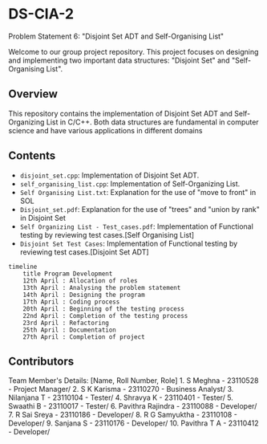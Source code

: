 # DS-CIA-2
Problem Statement 6: "Disjoint Set ADT and Self-Organising List"

Welcome to our group project repository. This project focuses on designing and implementing two important data structures: "Disjoint Set" and "Self-Organising List".

## Overview
This repository contains the implementation of Disjoint Set ADT and Self-Organizing List in C/C++. Both data structures are fundamental in computer science and have various applications in different domains

## Contents

- `disjoint_set.cpp`: Implementation of Disjoint Set ADT.
- `self_organising_list.cpp`: Implementation of Self-Organizing List.
- `Self Organising List.txt`: Explanation for the use of "move to front" in SOL
- `Disjoint_set.pdf`: Explanation for the use of "trees" and "union by rank" in Disjoint Set
- `Self Organizing List - Test_cases.pdf`: Implementation of Functional testing by reviewing test cases.[Self Organising List]
- `Disjoint Set Test Cases`: Implementation of Functional testing by reviewing test cases.[Disjoint Set ADT]
  
```mermaid
timeline
    title Program Development
    12th April : Allocation of roles
    13th April : Analysing the problem statement
    14th April : Designing the program
    17th April : Coding process
    20th April : Beginning of the testing process
    22nd April : Completion of the testing process
    23rd April : Refactoring
    25th April : Documentation
    27th April : Completion of project
```

## Contributors
Team Member's Details: [Name, Roll Number, Role]
	1. S Meghna 			- 23110528 - Project Manager/
	2. S K Karisma 			- 23110270 - Business Analyst/
	3. Nilanjana T 			- 23110104 - Tester/
	4. Shravya K 			- 23110401 - Tester/
	5. Swaathi B 			- 23110017 - Tester/
	6. Pavithra Rajindra 		- 23110088 - Developer/
	7. R Sai Sreya 			- 23110186 - Developer/
	8. R G Samyuktha 		- 23110108 - Developer/
	9. Sanjana S 			- 23110176 - Developer/
	10. Pavithra T A 		- 23110412 - Developer/

